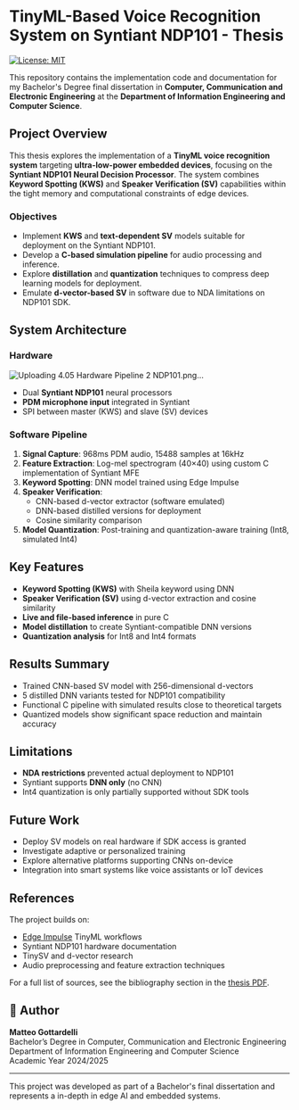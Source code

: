 # TinyML-Based Voice Recognition System on Syntiant NDP101 - Thesis  
[![License: MIT](https://img.shields.io/badge/License-MIT-yellow.svg)](https://opensource.org/licenses/MIT)

This repository contains the implementation code and documentation for my Bachelor's Degree final dissertation in **Computer, Communication and Electronic Engineering** at the **Department of Information Engineering and Computer Science**.

## Project Overview  
This thesis explores the implementation of a **TinyML voice recognition system** targeting **ultra-low-power embedded devices**, focusing on the **Syntiant NDP101 Neural Decision Processor**. The system combines **Keyword Spotting (KWS)** and **Speaker Verification (SV)** capabilities within the tight memory and computational constraints of edge devices.

### Objectives
- Implement **KWS** and **text-dependent SV** models suitable for deployment on the Syntiant NDP101.
- Develop a **C-based simulation pipeline** for audio processing and inference.
- Explore **distillation** and **quantization** techniques to compress deep learning models for deployment.
- Emulate **d-vector-based SV** in software due to NDA limitations on NDP101 SDK.

## System Architecture
### Hardware
![Uploading 4.05 Hardware Pipeline 2 NDP101.png…]()
- Dual **Syntiant NDP101** neural processors  
- **PDM microphone input** integrated in Syntiant
- SPI between master (KWS) and slave (SV) devices  

### Software Pipeline
1. **Signal Capture**: 968ms PDM audio, 15488 samples at 16kHz  
2. **Feature Extraction**: Log-mel spectrogram (40×40) using custom C implementation of Syntiant MFE  
3. **Keyword Spotting**: DNN model trained using Edge Impulse  
4. **Speaker Verification**:
   - CNN-based d-vector extractor (software emulated)
   - DNN-based distilled versions for deployment
   - Cosine similarity comparison
5. **Model Quantization**: Post-training and quantization-aware training (Int8, simulated Int4)

## Key Features

- **Keyword Spotting (KWS)** with Sheila keyword using DNN  
- **Speaker Verification (SV)** using d-vector extraction and cosine similarity  
- **Live and file-based inference** in pure C  
- **Model distillation** to create Syntiant-compatible DNN versions  
- **Quantization analysis** for Int8 and Int4 formats

## Results Summary
- Trained CNN-based SV model with 256-dimensional d-vectors  
- 5 distilled DNN variants tested for NDP101 compatibility  
- Functional C pipeline with simulated results close to theoretical targets  
- Quantized models show significant space reduction and maintain accuracy  

## Limitations
- **NDA restrictions** prevented actual deployment to NDP101  
- Syntiant supports **DNN only** (no CNN)  
- Int4 quantization is only partially supported without SDK tools  

## Future Work
- Deploy SV models on real hardware if SDK access is granted  
- Investigate adaptive or personalized training  
- Explore alternative platforms supporting CNNs on-device  
- Integration into smart systems like voice assistants or IoT devices  

## References
The project builds on:
- [Edge Impulse](https://www.edgeimpulse.com/) TinyML workflows  
- Syntiant NDP101 hardware documentation  
- TinySV and d-vector research  
- Audio preprocessing and feature extraction techniques  

For a full list of sources, see the bibliography section in the [thesis PDF](https://github.com/Gotta003/Syntiant-NDP101-Speaker-Verification-Thesis).

## 👤 Author
**Matteo Gottardelli**  
Bachelor’s Degree in Computer, Communication and Electronic Engineering  
Department of Information Engineering and Computer Science  
Academic Year 2024/2025

---

This project was developed as part of a Bachelor's final dissertation and represents a in-depth in edge AI and embedded systems.

